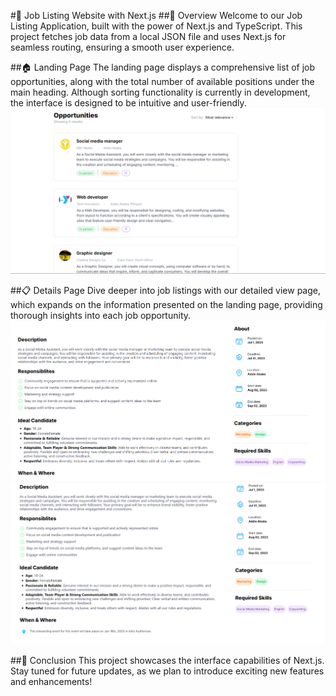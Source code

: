 #📝 Job Listing Website with Next.js
##🌟 Overview
Welcome to our Job Listing Application, built with the power of Next.js and TypeScript. This project fetches job data from a local JSON file and uses Next.js for seamless routing, ensuring a smooth user experience.

##🏠 Landing Page
The landing page displays a comprehensive list of job opportunities, along with the total number of available positions under the main heading. Although sorting functionality is currently in development, the interface is designed to be intuitive and user-friendly.
![alt text](screenshots/screenshot3.png)

##📋 Details Page
Dive deeper into job listings with our detailed view page, which expands on the information presented on the landing page, providing thorough insights into each job opportunity.
![alt text](screenshots/screenshot1.png)
![alt text](screenshots/screenshot2.png)

##🚀 Conclusion
This project showcases the interface capabilities of Next.js. Stay tuned for future updates, as we plan to introduce exciting new features and enhancements!
